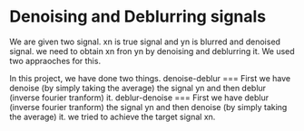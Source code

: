 # Denoising and Deblurring signals
We are given two signal. xn is true signal and yn is blurred and denoised signal.
we need to obtain xn fron yn by denoising and deblurring it.
We used two appraoches for this.

In this project, we have done two things.
denoise-deblur === First we  have denoise (by simply taking the average) the signal yn and then deblur (inverse fourier tranform) it.
deblur-denoise === First we  have deblur (inverse fourier tranform) the signal yn and then denoise (by simply taking the average) it.
we tried to achieve the target signal xn.

